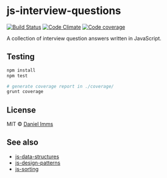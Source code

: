 # js-interview-questions

[![Build Status](http://img.shields.io/travis/Tyriar/js-interview-questions.svg?style=flat)](http://travis-ci.org/Tyriar/js-interview-questions)
[![Code Climate](http://img.shields.io/codeclimate/github/Tyriar/js-interview-questions.svg?style=flat)](https://codeclimate.com/github/Tyriar/js-interview-questions)
[![Code coverage](http://img.shields.io/codeclimate/coverage/github/Tyriar/js-interview-questions.svg?style=flat)](https://codeclimate.com/github/Tyriar/js-interview-questions)

A collection of interview question answers written in JavaScript.



## Testing

```bash
npm install
npm test

# generate coverage report in ./coverage/
grunt coverage
```



## License

MIT © [Daniel Imms](http://www.growingwiththeweb.com)



## See also

* [js-data-structures](https://github.com/Tyriar/js-data-structures)
* [js-design-patterns](https://github.com/Tyriar/js-design-patterns)
* [js-sorting](https://github.com/Tyriar/js-sorting)
